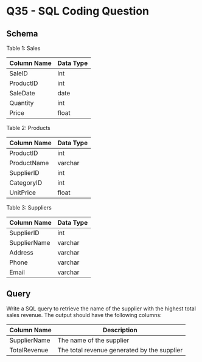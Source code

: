 # **Q35 - SQL Coding Question**

## **Schema**

Table 1: Sales

| Column Name | Data Type |
| --- | --- |
| SaleID | int |
| ProductID | int |
| SaleDate | date |
| Quantity | int |
| Price | float |

Table 2: Products

| Column Name | Data Type |
| --- | --- |
| ProductID | int |
| ProductName | varchar |
| SupplierID | int |
| CategoryID | int |
| UnitPrice | float |

Table 3: Suppliers

| Column Name | Data Type |
| --- | --- |
| SupplierID | int |
| SupplierName | varchar |
| Address | varchar |
| Phone | varchar |
| Email | varchar |

## **Query**

Write a SQL query to retrieve the name of the supplier with the highest total sales revenue. The output should have the following columns:

| Column Name | Description |
| --- | --- |
| SupplierName | The name of the supplier |
| TotalRevenue | The total revenue generated by the supplier |
